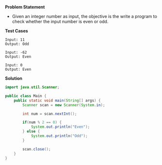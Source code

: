 **Problem Statement**

- Given an integer number as input, the objective is the write a program to check whether the input number is even or odd.

**Test Cases**

```
Input: 11
Output: Odd

Input: -62
Output: Even

Input: 0
Output: Even

```

**Solution**

```java
import java.util.Scanner;

public class Main {
	public static void main(String[] args) {
		Scanner scan = new Scanner(System.in);

		int num = scan.nextInt();

		if(num % 2 == 0) {
			System.out.println("Even");
		} else {
			System.out.println("Odd");
		}

		scan.close();
	}
}
```
